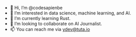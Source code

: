 - 👋 Hi, I’m @codesapienbe
- 👀 I’m interested in data science, machine learning, and AI.
- 🌱 I’m currently learning Rust.
- 💞️ I’m looking to collaborate on AI Journalist.
- 📫 You can reach me via ydev@tuta.io

<!---
codesapienbe/codesapienbe is a ✨ special ✨ repository because its `README.md` (this file) appears on your GitHub profile.
You can click the Preview link to take a look at your changes.
--->

